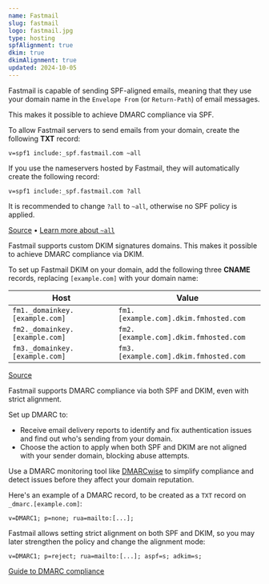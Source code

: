 ```yaml
---
name: Fastmail
slug: fastmail
logo: fastmail.jpg
type: hosting
spfAlignment: true
dkim: true
dkimAlignment: true
updated: 2024-10-05
---
```


<script>
  import DotsBadge from '$lib/mdsvex/dots-badge.svelte';
</script>

<Block title="SPF">

Fastmail is capable of sending SPF-aligned emails, meaning that they use your domain name in the `Envelope From` (or `Return-Path`) of email messages.

This makes it possible to achieve DMARC compliance via SPF.

To allow Fastmail servers to send emails from your domain, create the following **TXT** record:

```
v=spf1 include:_spf.fastmail.com ~all
```

If you use the nameservers hosted by Fastmail, they will automatically create the following record:

```
v=spf1 include:_spf.fastmail.com ?all
```

It is recommended to change `?all` to `~all`, otherwise no SPF policy is applied.

[Source](https://www.fastmail.help/hc/en-us/articles/360060591153-Manual-DNS-configuration) • [Learn more about `~all`](https://dmarcwise.io/learn/email/spf/setup)

</Block>

<Block title="DKIM">

Fastmail supports custom DKIM signatures domains. This makes it possible to achieve DMARC compliance via DKIM.

To set up Fastmail DKIM on your domain, add the following three **CNAME** records, replacing `[example.com]` with your domain name:

| Host                                 | Value                               |
| ------------------------------------ | ----------------------------------- |
| `fm1._domainkey.[example.com]` | `fm1.[example.com].dkim.fmhosted.com` |
| `fm2._domainkey.[example.com]` | `fm2.[example.com].dkim.fmhosted.com` |
| `fm3._domainkey.[example.com]` | `fm3.[example.com].dkim.fmhosted.com` |

[Source](https://www.fastmail.help/hc/en-us/articles/360060591153-Manual-DNS-configuration)

</Block>

<Block title="DMARC">

Fastmail supports DMARC compliance via both SPF and DKIM, even with strict alignment.

Set up DMARC to:

- Receive email delivery reports to identify and fix authentication issues and find out who's sending from your domain.
- Choose the action to apply when both SPF and DKIM are not aligned with your sender domain, blocking abuse attempts.

Use a DMARC monitoring tool like [DMARCwise](https://dmarcwise.io) to simplify compliance and detect issues before they affect your domain reputation.

Here's an example of a DMARC record, to be created as a `TXT` record on `_dmarc.[example.com]`:

```
v=DMARC1; p=none; rua=mailto:[...];
```

Fastmail allows setting strict alignment on both SPF and DKIM, so you may later strengthen the policy and change the alignment mode:

```
v=DMARC1; p=reject; rua=mailto:[...]; aspf=s; adkim=s;
```

[Guide to DMARC compliance](https://dmarcwise.io/docs/guide-to-dmarc-compliance)

</Block>
